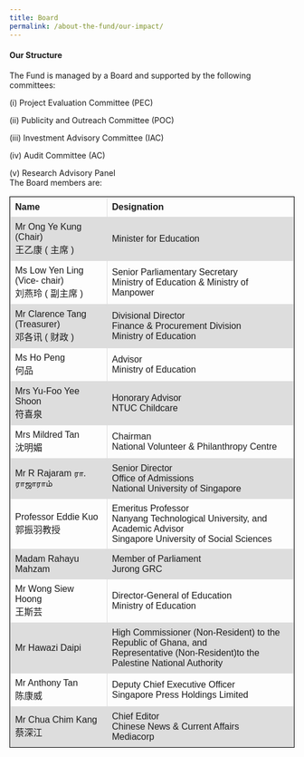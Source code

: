 ```yaml
---
title: Board
permalink: /about-the-fund/our-impact/
---
```


####   Our Structure
The Fund is managed by a Board and supported by the following committees: 

(i) Project Evaluation Committee (PEC)

(ii) Publicity and Outreach Committee (POC)

(iii) Investment Advisory Committee (IAC) 

(iv) Audit Committee (AC)

(v) Research Advisory Panel<br/>
The Board members are:
<html>
<body>
<style>
table, th, td {
  font-family: arial, sans-serif;
  border: 1px solid black;
  border-collapse: collapse;
}
td, th {
  border: 1px solid #dddddd;
  text-align: left;
  padding: 8px;
}
tr:nth-child(even) {
  background-color: #dddddd;
</style>
<table style="width:100%; 
border: 1px solid black;
  border-collapse: collapse;">
  <tr>
    <th>Name</th>
    <th>Designation</th> 
  </tr>
  <tr>
    <td>Mr Ong Ye Kung (Chair)<br/>
王乙康 ( 主席 )</td>
    <td>Minister for Education</td>
    
  </tr>
  <tr>
    <td>Ms Low Yen Ling (Vice-
chair)<br/>刘燕玲 ( 副主席 )</td>
    <td>Senior Parliamentary Secretary<br/>
Ministry of Education &amp; Ministry of Manpower</td>   
  </tr>    
  </tr>
  <tr>
    <td>Mr Clarence Tang (Treasurer)<br/>
邓各讯 ( 财政 )</td>
    <td>Divisional Director<br/>
Finance &amp; Procurement Division<br/>
Ministry of Education</td>
    
  </tr>
  <tr>
    <td>Ms Ho Peng<br/>
何品</td>
    <td>Advisor<br/>
Ministry of Education</td>
  
  </tr><tr>
    <td>Mrs Yu-Foo Yee Shoon<br/>
符喜泉</td>
    <td>Honorary Advisor<br/>
NTUC Childcare</td>
    
  </tr><tr>
    <td>Mrs Mildred Tan<br/>
沈明媚</td>
    <td>Chairman<br/>
National Volunteer &amp; Philanthropy Centre</td>

  </tr><tr>
    <td>Mr R Rajaram
ரா. ராஜாராம்</td>
    <td>Senior Director<br/>
Office of Admissions<br/>
National University of Singapore</td>
    
  </tr><tr>
    <td>Professor Eddie Kuo<br/>
郭振羽教授</td>
    <td>Emeritus Professor<br/>
Nanyang Technological University, and<br/>
Academic Advisor<br/>
Singapore University of Social Sciences</td>
   
  </tr><tr>
    <td>Madam Rahayu Mahzam</td>
    <td>Member of Parliament<br/>
Jurong GRC</td>
  
  </tr><tr>
    <td>Mr Wong Siew Hoong<br/>
王斯芸</td>
    <td>Director-General of Education<br/>
Ministry of Education</td>
    
  </tr>
  <tr>
    <td>Mr Hawazi Daipi</td>
    <td>High Commissioner (Non-Resident) to the Republic of Ghana,
and<br/>
Representative (Non-Resident)to the Palestine National
Authority</td>
    
  </tr><tr>
    <td>Mr Anthony Tan<br/>
陈康威</td>
    <td>Deputy Chief Executive Officer <br/>
Singapore Press Holdings Limited</td>
    
  </tr><tr>
    <td>Mr Chua Chim Kang<br/>
蔡深江</td>
    <td>Chief Editor <br/>
Chinese News &amp; Current Affairs<br/>
Mediacorp</td>
  </tr>
</table>

</body>
</html>
